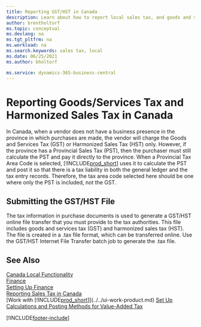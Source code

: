 ```yaml
---
title: Reporting GST/HST in Canada
description: Learn about how to report local sales tax, and goods and services tax in Canada.
author: brentholtorf
ms.topic: conceptual
ms.devlang: na
ms.tgt_pltfrm: na
ms.workload: na
ms.search.keywords: sales tax, local
ms.date: 06/25/2021
ms.author: bholtorf

ms.service: dynamics-365-business-central
---
```

# Reporting Goods/Services Tax and Harmonized Sales Tax in Canada

In Canada, when a vendor does not have a business presence in the province in which purchases are made, the vendor will charge the Goods and Services Tax (GST) or Harmonized Sales Tax (HST) only. However, if the province has a Provincial Sales Tax (PST), then the purchaser must still calculate the PST and pay it directly to the province. When a Provincial Tax Area Code is selected, [!INCLUDE[prod_short](../../includes/prod_short.md)] uses it to calculate the PST and post it so that there is a tax liability in both the general ledger and the tax entry records. Therefore, the tax area code selected here should be one where only the PST is included, not the GST.  

## Submitting the GST/HST File

The tax information in purchase documents is used to generate a GST/HST online file transfer that you must provide to the tax authorities. This file includes goods and services tax (GST) and harmonized sales tax (HST). The file is created in a .tax file format, which can be transferred online. Use the GST/HST Internet File Transfer batch job to generate the .tax file.

## See Also

[Canada Local Functionality](canada-local-functionality.md)  
[Finance](../../finance.md)  
[Setting Up Finance](../../finance-setup-finance.md)  
[Reporting Sales Tax in Canada](ca-sales-tax.md)  
[Work with [!INCLUDE[prod_short](../../includes/prod_short.md)]](../../ui-work-product.md)
[Set Up Calculations and Posting Methods for Value-Added Tax](../../finance-setup-vat.md)  


[!INCLUDE[footer-include](../../includes/footer-banner.md)]